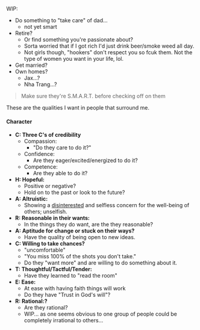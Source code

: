 WIP:

- Do something to "take care" of dad...
  - not yet smart
- Retire?
  - Or find something you're passionate about?
  - Sorta worried that if I got rich I'd just drink beer/smoke weed all day.
  - Not girls though, "hookers" don't respect you so fcuk them. Not the type of women you want in your life, lol.
- Get married?
- Own homes?
  - Jax...?
  - Nha Trang...?

> Make sure they're S.M.A.R.T. before checking off on them

These are the qualities I want in people that surround me.

#### Character

- **C: Three C's of credibility**
  - Compassion:
    - "Do they care to do it?"
  - Confidence:
    - Are they eager/excited/energized to do it?
  - Competence:
    - Are they able to do it?
- **H: Hopeful:**
  - Positive or negative?
  - Hold on to the past or look to the future?
- **A: Altruistic:**
  - Showing a [disinterested](https://www.google.com/search?sca_esv=7928bf8df49ca757&rlz=1C5MACD_enUS1096US1096&sxsrf=ACQVn08l5PLOUhZYBO6ZhWSl--fhJxgURQ:1709751066520&q=disinterested&si=AKbGX_o31t0LiMsEloM2rO5Vmah9VcljxsAemhkVfa7fxOsKZHyyxSmncj4yh9oxIrBw9A0uFhONCrgfXDOkSvlAKLff0TynEBlasJ6IEDL1IJBySHZeia8%3D&expnd=1) and selfless concern for the well-being of others; unselfish.
- **R: Reasonable in their wants:**
  - In the things they do want, are the they reasonable?
- **A: Aptitude for change or stuck on their ways?**
  - Have the quality of being open to new ideas.
- **C: Willing to take chances?**
  - "uncomfortable"
  - "You miss 100% of the shots you don't take."
  - Do they "want more" and are willing to do something about it.
- **T: Thoughtful/Tactful/Tender:**
  - Have they learned to "read the room"
- **E: Ease:**
  - At ease with having faith things will work
  - Do they have "Trust in God's will"?
- **R: Rational:?**
  - Are they rational?
  - WIP... as one seems obvious to one group of people could be completely irrational to others...
